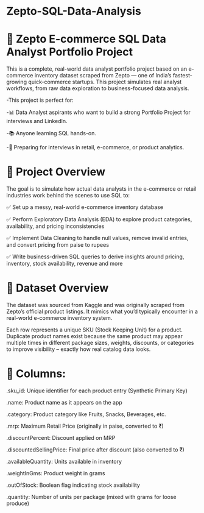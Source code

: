 # Zepto-SQL-Data-Analysis
# 🛒 Zepto E-commerce SQL Data Analyst Portfolio Project
This is a complete, real-world data analyst portfolio project based on an e-commerce inventory dataset scraped from Zepto — one of India’s fastest-growing quick-commerce startups. This project simulates real analyst workflows, from raw data exploration to business-focused data analysis.

-This project is perfect for:

-📊 Data Analyst aspirants who want to build a strong Portfolio Project for interviews and LinkedIn.

-📚 Anyone learning SQL hands-on.

-💼 Preparing for interviews in retail, e-commerce, or product analytics.

# 📌 Project Overview
The goal is to simulate how actual data analysts in the e-commerce or retail industries work behind the scenes to use SQL to:

✅ Set up a messy, real-world e-commerce inventory database

✅ Perform Exploratory Data Analysis (EDA) to explore product categories, availability, and pricing inconsistencies

✅ Implement Data Cleaning to handle null values, remove invalid entries, and convert pricing from paise to rupees

✅ Write business-driven SQL queries to derive insights around pricing, inventory, stock availability, revenue and more

# 📁 Dataset Overview
The dataset was sourced from Kaggle and was originally scraped from Zepto’s official product listings. It mimics what you’d typically encounter in a real-world e-commerce inventory system.

Each row represents a unique SKU (Stock Keeping Unit) for a product. Duplicate product names exist because the same product may appear multiple times in different package sizes, weights, discounts, or categories to improve visibility – exactly how real catalog data looks.

# 🧾 Columns:

.sku_id: Unique identifier for each product entry (Synthetic Primary Key)

.name: Product name as it appears on the app

.category: Product category like Fruits, Snacks, Beverages, etc.

.mrp: Maximum Retail Price (originally in paise, converted to ₹)

.discountPercent: Discount applied on MRP

.discountedSellingPrice: Final price after discount (also converted to ₹)

.availableQuantity: Units available in inventory

.weightInGms: Product weight in grams

.outOfStock: Boolean flag indicating stock availability

.quantity: Number of units per package (mixed with grams for loose produce)
